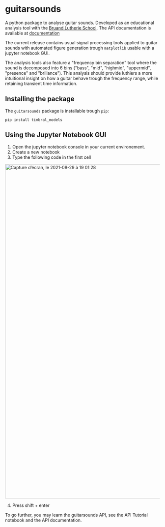 # guitarsounds

A python package to analyse guitar sounds. Developed as an educational analysis tool with the [Bruand Lutherie School](https://bruand.com/). 
The API documentation is available at [documentation](https://olivecha.github.io/guitarsounds/)

The current release contains usual signal processing tools applied to guitar sounds with automated figure generation trough `matplotlib` usable with a jupyter notebook GUI.

The analysis tools also feature a "frequency bin separation" tool where the sound is decomposed into 6 bins ("bass", "mid", "highmid", "uppermid", "presence" and "brillance"). This analysis should provide luthiers a more intuitional insight on how a guitar behave trough the frequency range, while retaining transient time information. 

## Installing the package

The `guitarsounds` package is installable trough `pip`:

```
pip install timbral_models
```

## Using the Jupyter Notebook GUI

1. Open the jupyter notebook console in your current environement. 
2. Create a new notebook
3. Type the following code in the first cell

<img width="1088" alt="Capture d’écran, le 2021-08-29 à 19 01 28" src="https://user-images.githubusercontent.com/78630053/131268136-75835d93-5247-4193-bfc0-e23230adfe79.png">

4. Press shift + enter

To go further, you may learn the guitarsounds API, see the API Tutorial notebook and the API documentation.
